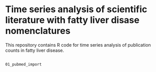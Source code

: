 # Time series analysis of scientific literature with fatty liver disase nomenclatures  
This repository contains R code for time series analysis of publication counts in fatty liver disease.  

## 
```01_pubmed_import```
